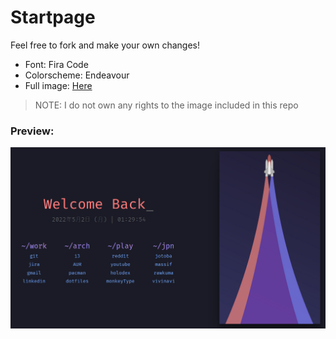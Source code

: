 # Startpage

Feel free to fork and make your own changes!

- Font: Fira Code
- Colorscheme: Endeavour
- Full image: [Here](https://github.com/EndeavourOS-Community-Editions/Community-wallpapers/blob/main/eos_wallpapers_community/eos_trails_4k.png)

> NOTE: I do not own any rights to the image included in this repo

### Preview:

![startpage](preview.png)
